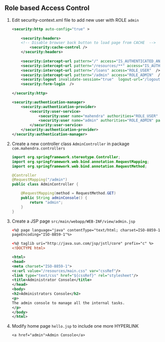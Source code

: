 ## Role based Access Control

1.  Edit security-context.xml file to add new user with ROLE `admin`

    ```xml
    <security:http auto-config="true" >
		
		<security:headers>
		<!-- Disable browser back button to load page from CACHE  -->
			<security:cache-control />
		</security:headers>
		
	    <security:intercept-url pattern="/" access="IS_AUTHENTICATED_ANONYMOUSLY"/>
	    <security:intercept-url pattern="/resources/**" access="IS_AUTHENTICATED_ANONYMOUSLY"/>
		<security:intercept-url pattern="/loans" access="ROLE_USER"  />
		<security:intercept-url pattern="/admin" access="ROLE_ADMIN"  />
		<security:logout invalidate-session="true"  logout-url="/logout" />
		<security:form-login  />
		
	</security:http>    
	
	<security:authentication-manager>
		<security:authentication-provider>
			<security:user-service>
				<security:user name="mahendra" authorities="ROLE_USER" password="password@1234"/>
				<security:user name="admin" authorities="ROLE_ADMIN" password="admin@1234"/>
			</security:user-service>
		</security:authentication-provider>
	</security:authentication-manager>
    ```

2.  Create a new controller class `AdminController` in package `com.mahendra.controllers`

    ```java
    import org.springframework.stereotype.Controller;
    import org.springframework.web.bind.annotation.RequestMapping;
    import org.springframework.web.bind.annotation.RequestMethod;

    @Controller
    @RequestMapping("/admin")
    public class AdminController {

        @RequestMapping(method = RequestMethod.GET)
        public String adminConsole() {
            return "admin";
        }
    }
    ```

3.  Create a JSP page `src/main/webapp/WEB-INF/view/admin.jsp`

    ```xml
    <%@ page language="java" contentType="text/html; charset=ISO-8859-1"
    pageEncoding="ISO-8859-1"%>
    
    <%@ taglib uri="http://java.sun.com/jsp/jstl/core" prefix="c" %>
    <!DOCTYPE html>

    <html>
    <head>
    <meta charset="ISO-8859-1">
    <c:url value="/resources/main.css" var="cssRef"/>
    <link type="text/css" href="${cssRef}" rel="stylesheet"/>
    <title>Administrator Console</title>
    </head>
    <body>
    <h2>Administrators Console</h2>
    <p>
    The admin console to manage all the internal tasks.
    </p>
    </body>
    </html>
    ```

4.  Modify home page `hello.jsp` to include one more HYPERLINK 

    ```
    <a href="admin">Admin Console</a>
    ```
